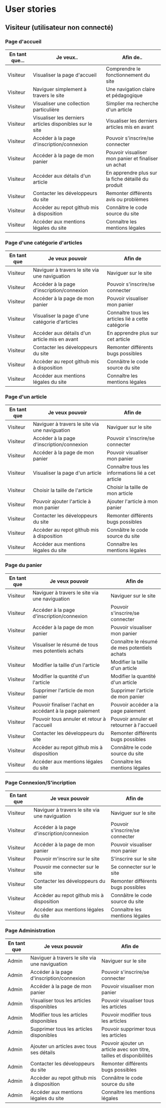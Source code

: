 # User stories

## Visiteur (utilisateur non connecté)

### Page d'accueil
|En tant que...|Je veux..|Afin de..|
|---|---|---|
|Visiteur|Visualiser la page d'accueil|Comprendre le fonctionnement du site|
|Visiteur|Naviguer simplement à travers le site|Une navigation claire et pédagogique|
|Visiteur|Visualiser une collection particulière|Simplier ma recherche d'un article|
|Visiteur|Visualiser les derniers articles disponibles sur le site|Visualiser les derniers articles mis en avant|
|Visiteur|Accéder à la page d'inscription/connexion|Pouvoir s'inscrire/se connecter|
|Visiteur|Accéder à la page de mon panier|Pouvoir visualiser mon panier et finaliser un achat|
|Visiteur|Accéder aux détails d'un article|En apprendre plus sur la fiche détaillé du produit|
|Visiteur|Contacter les développeurs du site|Remonter différents avis ou problèmes|
|Visiteur|Accèder au repot github mis à disposition|Connâitre le code source du site|
|Visiteur|Accéder aux mentions légales du site|Connaître les mentions légales|

### Page d'une catégorie d'articles
|En tant que|Je veux pouvoir|Afin de|
|---|---|---|
|Visiteur|Naviguer à travers le site via une naviguation|Naviguer sur le site|
|Visiteur|Accéder à la page d'inscription/connexion|Pouvoir s'inscrire/se connecter|
|Visiteur|Accéder à la page de mon panier|Pouvoir visualiser mon panier|
|Visiteur|Visualiser la page d'une catégorie d'articles|Connaître tous les articles lié a cette catégorie|
|Visiteur|Accéder aux détails d'un article mis en avant|En apprendre plus sur cet article|
|Visiteur|Contacter les développeurs du site|Remonter différents bugs possibles|
|Visiteur|Accèder au repot github mis à disposition|Connâitre le code source du site|
|Visiteur|Accéder aux mentions légales du site|Connaître les mentions légales|

### Page d'un article
|En tant que|Je veux pouvoir|Afin de|
|---|---|---|
|Visiteur|Naviguer à travers le site via une naviguation|Naviguer sur le site|
|Visiteur|Accéder à la page d'inscription/connexion|Pouvoir s'inscrire/se connecter|
|Visiteur|Accéder à la page de mon panier|Pouvoir visualiser mon panier|
|Visiteur|Visualiser la page d'un article|Connaître tous les informations lié a cet article|
|Visiteur|Choisir la taille de l'article|Choisir la taille de mon article|
|Visiteur|Pouvoir ajouter l'article à mon panier|Ajouter l'article à mon panier|
|Visiteur|Contacter les développeurs du site|Remonter différents bugs possibles|
|Visiteur|Accèder au repot github mis à disposition|Connâitre le code source du site|
|Visiteur|Accéder aux mentions légales du site|Connaître les mentions légales|

### Page du panier
|En tant que|Je veux pouvoir|Afin de|
|---|---|---|
|Visiteur|Naviguer à travers le site via une naviguation|Naviguer sur le site|
|Visiteur|Accéder à la page d'inscription/connexion|Pouvoir s'inscrire/se connecter|
|Visiteur|Accéder à la page de mon panier|Pouvoir visualiser mon panier|
|Visiteur|Visualiser le résumé de tous mes potentiels achats|Connaître le résumé de mes potentiels achats|
|Visiteur|Modifier la taille d'un l'article|Modifier la taille d'un article|
|Visiteur|Modifier la quantité d'un l'article|Modifier la quantité d'un article|
|Visiteur|Supprimer l'article de mon panier|Supprimer l'article de mon panier|
|Visiteur|Pouvoir finaliser l'achat en accédant à la page paiement|Pouvoir accéder a la page paiement|
|Visiteur|Pouvoir tous annuler et retour à l'accueil|Pouvoir annuler et retourner à l'accueil|
|Visiteur|Contacter les développeurs du site|Remonter différents bugs possibles|
|Visiteur|Accèder au repot github mis à disposition|Connâitre le code source du site|
|Visiteur|Accéder aux mentions légales du site|Connaître les mentions légales|

### Page Connexion/S'incription
|En tant que|Je veux pouvoir|Afin de|
|---|---|---|
|Visiteur|Naviguer à travers le site via une naviguation|Naviguer sur le site|
|Visiteur|Accéder à la page d'inscription/connexion|Pouvoir s'inscrire/se connecter|
|Visiteur|Accéder à la page de mon panier|Pouvoir visualiser mon panier|
|Visiteur|Pouvoir m'inscrire sur le site|S'inscrire sur le site|
|Visiteur|Pouvoir me connecter sur le site|Se connecter sur le site|
|Visiteur|Contacter les développeurs du site|Remonter différents bugs possibles|
|Visiteur|Accèder au repot github mis à disposition|Connâitre le code source du site|
|Visiteur|Accéder aux mentions légales du site|Connaître les mentions légales|

### Page Administration
|En tant que|Je veux pouvoir|Afin de|
|---|---|---|
|Admin|Naviguer à travers le site via une naviguation|Naviguer sur le site|
|Admin|Accéder à la page d'inscription/connexion|Pouvoir s'inscrire/se connecter|
|Admin|Accéder à la page de mon panier|Pouvoir visualiser mon panier|
|Admin|Visualiser tous les articles disponibles|Pouvoir visualiser tous les articles|
|Admin|Modifier tous les articles disponibles|Pouvoir modifier tous les articles|
|Admin|Supprimer tous les articles disponibles|Pouvoir supprimer tous les articles|
|Admin|Ajouter un articles avec tous ses détails|Pouvoir ajouter un article avec son titre, tailles et disponibilités|
|Admin|Contacter les développeurs du site|Remonter différents bugs possibles|
|Admin|Accèder au repot github mis à disposition|Connâitre le code source du site|
|Admin|Accéder aux mentions légales du site|Connaître les mentions légales|
